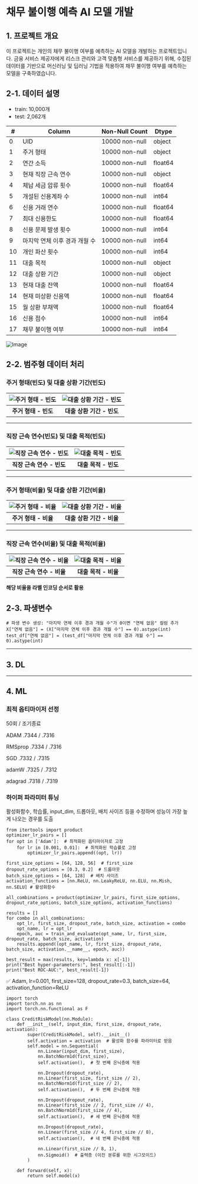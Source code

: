 # 채무 불이행 예측 AI 모델 개발

## 1. 프로젝트 개요
이 프로젝트는 개인의 채무 불이행 여부를 예측하는 AI 모델을 개발하는 프로젝트입니다. 금융 서비스 제공자에게 리스크 관리와 고객 맞춤형 서비스를 제공하기 위해, 수집된 데이터를 기반으로 머신러닝 및 딥러닝 기법을 적용하여 채무 불이행 여부를 예측하는 모델을 구축하였습니다.


## 2-1. 데이터 설명

- train: 10,000개
- test: 2,062개
  

| #   | Column                   | Non-Null Count   | Dtype    |
|-----|--------------------------|------------------|----------|
| 0   | UID                      | 10000 non-null   | object   |
| 1   | 주거 형태                 | 10000 non-null   | object   |
| 2   | 연간 소득                 | 10000 non-null   | float64  |
| 3   | 현재 직장 근속 연수       | 10000 non-null   | object   |
| 4   | 체납 세금 압류 횟수       | 10000 non-null   | float64  |
| 5   | 개설된 신용계좌 수        | 10000 non-null   | int64    |
| 6   | 신용 거래 연수            | 10000 non-null   | float64  |
| 7   | 최대 신용한도             | 10000 non-null   | float64  |
| 8   | 신용 문제 발생 횟수       | 10000 non-null   | int64    |
| 9   | 마지막 연체 이후 경과 개월 수 | 10000 non-null   | int64    |
| 10  | 개인 파산 횟수            | 10000 non-null   | int64    |
| 11  | 대출 목적                 | 10000 non-null   | object   |
| 12  | 대출 상환 기간            | 10000 non-null   | object   |
| 13  | 현재 대출 잔액            | 10000 non-null   | float64  |
| 14  | 현재 미상환 신용액        | 10000 non-null   | float64  |
| 15  | 월 상환 부채액            | 10000 non-null   | float64  |
| 16  | 신용 점수                 | 10000 non-null   | int64    |
| 17  | 채무 불이행 여부          | 10000 non-null   | int64    |

![Image](https://github.com/user-attachments/assets/7c113836-ecdb-4ec5-92bd-e4b36d0782cf)


## 2-2. 범주형 데이터 처리


### 주거 형태(빈도) 및 대출 상환 기간(빈도)

| ![주거 형태 - 빈도](https://github.com/user-attachments/assets/fc3282a8-1d9b-4b27-9cec-c555052f94ee) | ![대출 상환 기간 - 빈도](https://github.com/user-attachments/assets/fb64279f-ad5a-4dd6-bdf0-04dfddbb3123) |
|:---------------------------------------------------:|:--------------------------------------------------------:|
| **주거 형태 - 빈도**                              | **대출 상환 기간 - 빈도**                                 |

---

### 직장 근속 연수(빈도) 및 대출 목적(빈도)

| ![직장 근속 연수 - 빈도](https://github.com/user-attachments/assets/73469916-40f9-4eb2-861d-48daa4ea1632) | ![대출 목적 - 빈도](https://github.com/user-attachments/assets/e3e71298-ad41-4838-bca6-edca83cc75a7) |
|:----------------------------------------------------:|:---------------------------------------------------------:|
| **직장 근속 연수 - 빈도**                           | **대출 목적 - 빈도**                                      |

---

### 주거 형태(비율) 및 대출 상환 기간(비율)

| ![주거 형태 - 비율](https://github.com/user-attachments/assets/a47d744c-5f22-48b7-8ef2-ac14463cdad3) | ![대출 상환 기간 - 비율](https://github.com/user-attachments/assets/045ff075-82db-4ea2-a9f5-e1b6023cf33f) |
|:--------------------------------------------------:|:----------------------------------------------------------:|
| **주거 형태 - 비율**                              | **대출 상환 기간 - 비율**                                  |

---

### 직장 근속 연수(비율) 및 대출 목적(비율)

| ![직장 근속 연수 - 비율](https://github.com/user-attachments/assets/b0202047-3c85-4fe5-b6e2-8c39b4bc7359) | ![대출 목적 - 비율](https://github.com/user-attachments/assets/5b6a5113-aceb-4cc8-9fa1-d1796e2e3d72) |
|:--------------------------------------------------:|:----------------------------------------------------------:|
| **직장 근속 연수 - 비율**                          | **대출 목적 - 비율**                                       |


**해당 비율을 라벨 인코딩 순서로 활용**


## 2-3. 파생변수

    # 파생 변수 생성: "마지막 연체 이후 경과 개월 수"가 0이면 "연체 없음" 컬럼 추가
    X["연체 없음"] = (X["마지막 연체 이후 경과 개월 수"] == 0).astype(int)
    test_df["연체 없음"] = (test_df["마지막 연체 이후 경과 개월 수"] == 0).astype(int)




***


## 3. DL



***


## 4. ML

### 최적 옵티마이저 선정

50회 / 조기종료

ADAM    .7344 / .7316

RMSprop .7334 / .7316

SGD     .7332 / .7315

adamW   .7325 / .7312

adagrad .7318 / .7319


### 하이퍼 파라미터 튜닝
활성화함수, 학습률, input_dim, 드롭아웃, 배치 사이즈 등을 수정하며 성능이 가장 높게 나오는 경우를 도출



    from itertools import product
    optimizer_lr_pairs = []
    for opt in ['Adam']:  # 최적화된 옵티마이저로 고정
        for lr in [0.001, 0.01]:  # 최적화된 학습률로 고정
            optimizer_lr_pairs.append((opt, lr))
    
    first_size_options = [64, 128, 56]  # first_size
    dropout_rate_options = [0.3, 0.2]  # 드롭아웃
    batch_size_options = [64, 128]  # 배치 사이즈
    activation_functions = [nn.ReLU, nn.LeakyReLU, nn.ELU, nn.Mish, nn.SELU] # 활성화함수
    
    all_combinations = product(optimizer_lr_pairs, first_size_options, dropout_rate_options, batch_size_options, activation_functions)
    
    results = []
    for combo in all_combinations:
        opt_lr, first_size, dropout_rate, batch_size, activation = combo
        opt_name, lr = opt_lr
        epoch, auc = train_and_evaluate(opt_name, lr, first_size, dropout_rate, batch_size, activation)
        results.append((opt_name, lr, first_size, dropout_rate, batch_size, activation.__name__, epoch, auc))
    
    best_result = max(results, key=lambda x: x[-1])
    print("Best hyper-parameters:", best_result[:-1])
    print("Best ROC-AUC:", best_result[-1])


✅ Adam, lr=0.001, first_size=128, dropout_rate=0.3, batch_size=64, activation_function=ReLU


    import torch
    import torch.nn as nn
    import torch.nn.functional as F
    
    class CreditRiskModel(nn.Module):
        def __init__(self, input_dim, first_size, dropout_rate, activation):
            super(CreditRiskModel, self).__init__()
            self.activation = activation  # 활성화 함수를 파라미터로 받음
            self.model = nn.Sequential(
                nn.Linear(input_dim, first_size),
                nn.BatchNorm1d(first_size),
                self.activation(),  # 첫 번째 은닉층에 적용
    
                nn.Dropout(dropout_rate),
                nn.Linear(first_size, first_size // 2),
                nn.BatchNorm1d(first_size // 2),
                self.activation(),  # 두 번째 은닉층에 적용
    
                nn.Dropout(dropout_rate),
                nn.Linear(first_size // 2, first_size // 4),
                nn.BatchNorm1d(first_size // 4),
                self.activation(),  # 세 번째 은닉층에 적용
    
                nn.Dropout(dropout_rate),
                nn.Linear(first_size // 4, first_size // 8),
                self.activation(),  # 네 번째 은닉층에 적용
    
                nn.Linear(first_size // 8, 1),
                nn.Sigmoid()  # 출력층 (이진 분류를 위한 시그모이드)
            )
    
        def forward(self, x):
            return self.model(x)

    

